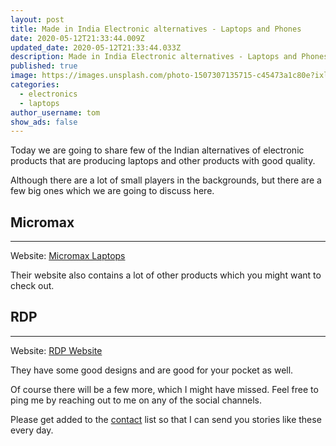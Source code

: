 ```yaml
---
layout: post
title: Made in India Electronic alternatives - Laptops and Phones
date: 2020-05-12T21:33:44.009Z
updated_date: 2020-05-12T21:33:44.033Z
description: Made in India Electronic alternatives - Laptops and Phones
published: true
image: https://images.unsplash.com/photo-1507307135715-c45473a1c80e?ixlib=rb-1.2.1&ixid=eyJhcHBfaWQiOjEyMDd9&auto=format&fit=crop&w=800&q=60
categories:
  - electronics
  - laptops
author_username: tom
show_ads: false
---
```

Today we are going to share few of the Indian alternatives of electronic products that are producing laptops and other products with good quality.

Although there are a lot of small players in the backgrounds, but there are a few big ones which we are going to discuss here.

## Micromax
---

Website: [Micromax Laptops](https://www.micromaxinfo.com/laptops)

Their website also contains a lot of other products which you might want to check out.

## RDP
---

Website: [RDP Website](https://www.rdp.in/laptops)

They have some good designs and are good for your pocket as well.

Of course there will be a few more, which I might have missed. Feel free to ping me by reaching out to me on any of the social channels.

Please get added to the [contact](/contact) list so that I can send you stories like these every day.